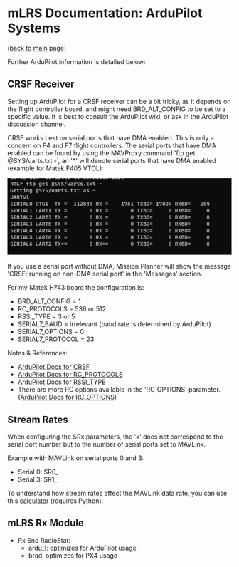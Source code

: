 # mLRS Documentation: ArduPilot Systems #

([back to main page](../README.md))

Further ArduPilot information is detailed below:

## CRSF Receiver

Setting up ArduPilot for a CRSF receiver can be a bit tricky, as it depends on the flight controller board, and might need BRD_ALT_CONFIG to be set to a specific value. It is best to consult the ArduPilot wiki, or ask in the ArduPilot discussion channel.

CRSF works best on serial ports that have DMA enabled.  This is only a concern on F4 and F7 flight controllers.  The serial ports that have DMA enabled can be found by using the MAVProxy command 'ftp get @SYS/uarts.txt -', an '*' will denote serial ports that have DMA enabled (example for Matek F405 VTOL):

<img src="images/Serial_DMA.png">

If you use a serial port without DMA, Mission Planner will show the message 'CRSF: running on non-DMA serial port' in the 'Messages' section.

For my Matek H743 board the configuration is:

- BRD_ALT_CONFIG = 1
- RC_PROTOCOLS = 536 or 512
- RSSI_TYPE = 3 or 5
- SERIAL7_BAUD = irrelevant (baud rate is determined by ArduPilot)
- SERIAL7_OPTIONS = 0
- SERIAL7_PROTOCOL = 23

Notes & References:
- [ArduPilot Docs for CRSF](https://ardupilot.org/copter/docs/common-tbs-rc.html)
- [ArduPilot Docs for RC_PROTOCOLS](https://ardupilot.org/plane/docs/parameters.html#rc-protocols-rc-protocols-enabled)
- [ArduPilot Docs for RSSI_TYPE](https://ardupilot.org/plane/docs/parameters.html#rssi-type-rssi-type)
- There are more RC options available in the 'RC_OPTIONS' parameter. ([ArduPilot Docs for RC_OPTIONS](https://ardupilot.org/plane/docs/parameters.html#rc-options-rc-options)) 

## Stream Rates

When configuring the SRx parameters, the 'x' does not correspond to the serial port number  but to the number of serial ports set to MAVLink.

Example with MAVLink on serial ports 0 and 3:

- Serial 0: SR0_
- Serial 3: SR1_

To understand how stream rates affect the MAVLink data rate, you can use this [calculator](https://ardupilot.org/plane/docs/parameters.html#rc-options-rc-options)  (requires Python).

## mLRS Rx Module

- Rx Snd RadioStat:
    - ardu_1: optimizes for ArduPilot usage
    - brad: optimizes for PX4 usage